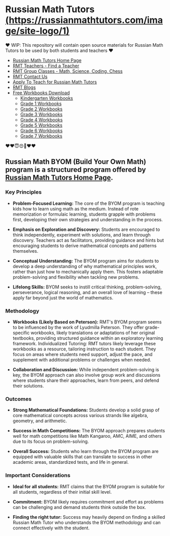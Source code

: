 # Russian Math Tutors [(https://russianmathtutors.com/image/site-logo/1)](https://github.com/russianmathtutors/online-math-tutors)

❤️ WIP: This repository will contain open source materials for Russian Math Tutors to be used by both students and teachers ❤️ 

- [Russian Math Tutors Home Page](https://russianmathtutors.com)
- [RMT Teachers - Find a Teacher](https://russianmathtutors.com/teachers)
- [RMT Group Classes - Math, Science, Coding, Chess](https://russianmathtutors.com/group-classes)
- [RMT Contact Us](https://russianmathtutors.com/contact)
- [Apply To Teach for Russian Math Tutors](https://russianmathtutors.com/apply-to-teach)
- [RMT Blogs](https://russianmathtutors.com/blog)
- [Free Workbooks Download](https://russianmathtutors.com/blog/workbooks)
    - [Kindergarten Workbooks](https://russianmathtutors.com/byom-kindergarten-slides)
    - [Grade 1 Workbooks](https://russianmathtutors.com/byom-1st-grade-slides)
    - [Grade 2 Workbooks](https://russianmathtutors.com/byom-2nd-grade-slides)
    - [Grade 3 Workbooks](https://russianmathtutors.com/byom-3rd-grade-slides)
    - [Grade 4 Workbooks](https://russianmathtutors.com/byom-4th-grade-slides)
    - [Grade 5 Workbooks](https://russianmathtutors.com/byom-5th-grade-slides)
    - [Grade 6 Workbooks](https://russianmathtutors.com/byom-6th-grade-slides)
    - [Grade 7 Workbooks](https://russianmathtutors.com/byom-7th-grade-slides)

❤️❤️😇😍🤘❤️❤️

## Russian Math BYOM (Build Your Own Math) program is a structured program offered by [Russian Math Tutors Home Page](https://russianmathtutors.com).

### Key Principles

* **Problem-Focused Learning:** The core of the BYOM program is teaching kids how to learn using math as the medium. Instead of rote memorization or formulaic learning, students grapple with problems first, developing their own strategies and understanding in the process.

* **Emphasis on Exploration and Discovery:** Students are encouraged to think independently, experiment with solutions, and learn through discovery. Teachers act as facilitators, providing guidance and hints but encouraging students to derive mathematical concepts and patterns themselves.

* **Conceptual Understanding:** The BYOM program aims for students to develop a deep understanding of why mathematical principles work, rather than just how to mechanically apply them. This fosters adaptable problem-solving and flexibility when tackling new problems.

* **Lifelong Skills:** BYOM seeks to instill critical thinking, problem-solving, perseverance, logical reasoning, and an overall love of learning – these apply far beyond just the world of mathematics.

### Methodology

* **Workbooks (Likely Based on Peterson):** RMT's BYOM program seems to be influenced by the work of Lyudmilla Peterson. They offer grade-specific workbooks, likely translations or adaptations of her original textbooks, providing structured guidance within an exploratory learning framework.
Individualized Tutoring: RMT tutors likely leverage these workbooks as a resource, tailoring instruction to each student. They focus on areas where students need support, adjust the pace, and supplement with additional problems or challenges when needed.

* **Collaboration and Discussion:** While independent problem-solving is key, the BYOM approach can also involve group work and discussions where students share their approaches, learn from peers, and defend their solutions.

### Outcomes

* **Strong Mathematical Foundations:** Students develop a solid grasp of core mathematical concepts across various strands like algebra, geometry, and arithmetic.

* **Success in Math Competitions:** The BYOM approach prepares students well for math competitions like Math Kangaroo, AMC, AIME, and others due to its focus on problem-solving.

* **Overall Success:** Students who learn through the BYOM program are equipped with valuable skills that can translate to success in other academic areas, standardized tests, and life in general.

### Important Considerations

* **Ideal for all students:** RMT claims that the BYOM program is suitable for all students, regardless of their initial skill level.

* **Commitment:** BYOM likely requires commitment and effort as problems can be challenging and demand students think outside the box.

* **Finding the right tutor:** Success may heavily depend on finding a skilled Russian Math Tutor who understands the BYOM methodology and can connect effectively with the student.